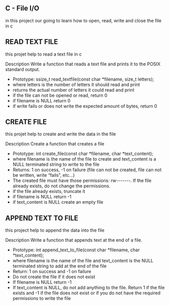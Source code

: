 ## C - File I/O

in this project our going to learn how to open, read, write and close the file in c

## READ TEXT FILE
this projet help to read a text file in c

Description
Write a function that reads a text file and prints it to the POSIX standard output.

* Prototype: ssize_t read_textfile(const char *filename, size_t letters);
* where letters is the number of letters it should read and print
* returns the actual number of letters it could read and print
* if the file can not be opened or read, return 0
* if filename is NULL return 0
* if write fails or does not write the expected amount of bytes, return 0

## CREATE FILE
this projet help to create and write the data in the file

Description
Create a function that creates a file

* Prototype: int create_file(const char *filename, char *text_content);
* where filename is the name of the file to create and text_content is a NULL terminated string to write to the file
* Returns: 1 on success, -1 on failure (file can not be created, file can not be written, write “fails”, etc…)
* The created file must have those permissions: rw-------. If the file already exists, do not change the permissions.
* if the file already exists, truncate it
* if filename is NULL return -1
* if text_content is NULL create an empty file

## APPEND TEXT TO FILE
this project help to append the data into the file

Description
Write a function that appends text at the end of a file.

* Prototype: int append_text_to_file(const char *filename, char *text_content);
* where filename is the name of the file and text_content is the NULL terminated string to add at the end of the file
* Return: 1 on success and -1 on failure
* Do not create the file if it does not exist
* If filename is NULL return -1
* If text_content is NULL, do not add anything to the file. Return 1 if the file exists and -1 if the file does not exist or if you do not have the required permissions to write the file
